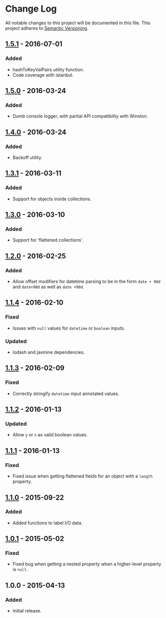 # Change Log
All notable changes to this project will be documented in this file.
This project adheres to [Semantic Versioning](http://semver.org/).

## [1.5.1] - 2016-07-01
### Added
- hashToKeyValPairs utility function.
- Code coverage with istanbul.

## [1.5.0] - 2016-03-24
### Added
- Dumb console logger, with partial API compatibility with Winston.

## [1.4.0] - 2016-03-24
### Added
- Backoff utility.

## [1.3.1] - 2016-03-11
### Added
- Support for objects inside collections.

## [1.3.0] - 2016-03-10
### Added
- Support for 'flattened collections'.

## [1.2.0] - 2016-02-25
### Added
- Allow offset modifiers for datetime parsing to be in the form `date + 90d` and `date+90d` as well as `date +90d`.

## [1.1.4] - 2016-02-10
### Fixed
- Issues with `null` values for `datetime` or `boolean` inputs.

### Updated
- lodash and jasmine dependencies.

## [1.1.3] - 2016-02-09
### Fixed
- Correctly stringify `datetime` input annotated values.

## [1.1.2] - 2016-01-13
### Updated
- Allow `y` or `n` as valid boolean values.

## [1.1.1] - 2016-01-13
### Fixed
- Fixed issue when getting flattened fields for an object with a `length` property.

## [1.1.0] - 2015-09-22
### Added
- Added functions to label I/O data.

## [1.0.1] - 2015-05-02
### Fixed
- Fixed bug when getting a nested property when a higher-level property is `null`.

## 1.0.0 - 2015-04-13
### Added
- Initial release.

[1.5.1]: https://github.com/flowxo/flowxo-utils/compare/v1.5.0...v1.5.1
[1.5.0]: https://github.com/flowxo/flowxo-utils/compare/v1.4.0...v1.5.0
[1.4.0]: https://github.com/flowxo/flowxo-utils/compare/v1.3.1...v1.4.0
[1.3.1]: https://github.com/flowxo/flowxo-utils/compare/v1.3.0...v1.3.1
[1.3.0]: https://github.com/flowxo/flowxo-utils/compare/v1.2.0...v1.3.0
[1.2.0]: https://github.com/flowxo/flowxo-utils/compare/v1.1.4...v1.2.0
[1.1.4]: https://github.com/flowxo/flowxo-utils/compare/v1.1.3...v1.1.4
[1.1.3]: https://github.com/flowxo/flowxo-utils/compare/v1.1.2...v1.1.3
[1.1.2]: https://github.com/flowxo/flowxo-utils/compare/v1.1.1...v1.1.2
[1.1.1]: https://github.com/flowxo/flowxo-utils/compare/v1.1.0...v1.1.1
[1.1.0]: https://github.com/flowxo/flowxo-utils/compare/v1.0.1...v1.1.0
[1.0.1]: https://github.com/flowxo/flowxo-utils/compare/v1.0.0...v1.0.1
